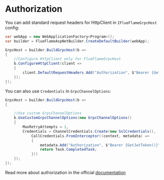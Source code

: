 # Authorization

You can add standard request headers for HttpClient in `IFlueFlameGrpcHost` config:

```csharp
var webApp = new WebApplicationFactory<Program>();
var builder = FlueFlameAspNetBuilder.CreateDefaultBuilder(webApp);

GrpcHost = builder.BuildGrpcHost(b =>
{
	//Configure HttpClient only for FlueFlameGrpcHost
	b.ConfigureHttpClient(client =>
	{
		client.DefaultRequestHeaders.Add("Authorization", $"Bearer {GetJwtToken()}");
	});
});
```

You can also use `Credentials` in `GrpcChannelOptions`:

```csharp
GrpcHost = builder.BuildGrpcHost(b =>
{

	//Use custom GrpcChannelOptions
	b.UseCustomGrpcChannelOptions(new GrpcChannelOptions()
	{
		MaxRetryAttempts = 1,
		Credentials = ChannelCredentials.Create(new SslCredentials(),
			CallCredentials.FromInterceptor((context, metadata) =>
			{
				metadata.Add("Authorization", $"Bearer {GetJwtToken()}");
				return Task.CompletedTask;
			}))
	});
});
```

Read more about authorization in the official [documentation](https://learn.microsoft.com/en-us/aspnet/core/grpc/authn-and-authz?view=aspnetcore-7.0)
